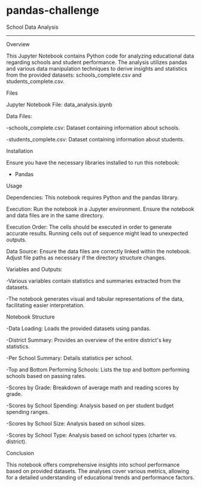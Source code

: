 # pandas-challenge

School Data Analysis

_________________________________________


Overview

This Jupyter Notebook contains Python code for analyzing educational data regarding schools and student performance. The analysis utilizes pandas and various data manipulation techniques to derive insights and statistics from the provided datasets: schools_complete.csv and students_complete.csv.

Files

Jupyter Notebook File: data_analysis.ipynb

Data Files:

-schools_complete.csv: Dataset containing information about schools.

-students_complete.csv: Dataset containing information about students.

Installation

Ensure you have the necessary libraries installed to run this notebook:

- Pandas

Usage

Dependencies: This notebook requires Python and the pandas library.

Execution: Run the notebook in a Jupyter environment. Ensure the notebook and data files are in the same directory.

Execution Order: The cells should be executed in order to generate accurate results. Running cells out of sequence might lead to unexpected outputs.

Data Source: Ensure the data files are correctly linked within the notebook. Adjust file paths as necessary if the directory structure changes.

Variables and Outputs:

-Various variables contain statistics and summaries extracted from the datasets.

-The notebook generates visual and tabular representations of the data, facilitating easier interpretation.

Notebook Structure

-Data Loading: Loads the provided datasets using pandas.

-District Summary: Provides an overview of the entire district's key statistics.

-Per School Summary: Details statistics per school.

-Top and Bottom Performing Schools: Lists the top and bottom performing schools based on passing rates.

-Scores by Grade: Breakdown of average math and reading scores by grade.

-Scores by School Spending: Analysis based on per student budget spending ranges.

-Scores by School Size: Analysis based on school sizes.

-Scores by School Type: Analysis based on school types (charter vs. district).

Conclusion

This notebook offers comprehensive insights into school performance based on provided datasets. The analyses cover various metrics, allowing for a detailed understanding of educational trends and performance factors.